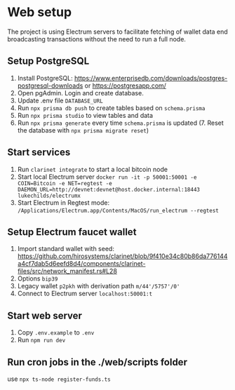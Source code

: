 # Web setup

The project is using Electrum servers to facilitate fetching of wallet data end broadcasting transactions without the need to run a full node.

## Setup PostgreSQL

 1. Install PostgreSQL: https://www.enterprisedb.com/downloads/postgres-postgresql-downloads or https://postgresapp.com/
 2. Open pgAdmin. Login and create database.
 3. Update .env file `DATABASE_URL`
 4. Run `npx prisma db push` to create tables based on `schema.prisma`
 5. Run `npx prisma studio` to view tables and data
 6. Run `npx prisma generate` every time `schema.prisma` is updated
 (7. Reset the database with `npx prisma migrate reset`)

## Start services

 1. Run `clarinet integrate` to start a local bitcoin node
 2. Start local Electrum server `docker run -it -p 50001:50001 -e COIN=Bitcoin -e NET=regtest -e DAEMON_URL=http://devnet:devnet@host.docker.internal:18443 lukechilds/electrumx`
 3. Start Electrum in Regtest mode: `/Applications/Electrum.app/Contents/MacOS/run_electrum --regtest`

## Setup Electrum faucet wallet

 1. Import standard wallet with seed: https://github.com/hirosystems/clarinet/blob/9f410e34c80b86da776144a4cf7dab5d6eefd8d4/components/clarinet-files/src/network_manifest.rs#L28
 2. Options `bip39`
 3. Legacy wallet `p2pkh` with derivation path `m/44'/5757'/0'`
 4. Connect to Electrum server `localhost:50001:t`

## Start web server

 1. Copy `.env.example` to `.env`
 2. Run `npm run dev`

## Run cron jobs in the ./web/scripts folder

use `npx ts-node register-funds.ts`
